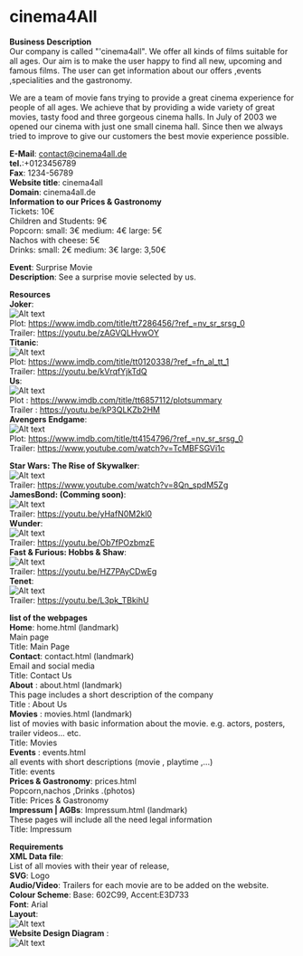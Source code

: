 # cinema4All
**Business Description**  
Our company is called "'cinema4all". We offer all kinds of films suitable for all ages. 
Our aim is to make the user happy to find all new, upcoming and famous films.
The user can get information about  our offers ,events ,specialities and the gastronomy.

We are a team of movie fans trying to provide a great cinema experience for people of all ages.
We achieve that by providing a wide variety of great movies, tasty food and three gorgeous cinema halls.
In July of 2003 we opened our cinema with just one small cinema hall. 
Since then we always tried to improve to give our customers the best movie experience possible.

**E-Mail**: contact@cinema4all.de  
**tel.**:+0123456789  
**Fax**: 1234-56789  
**Website title**: cinema4all  
**Domain**: cinema4all.de  
**Information to our Prices & Gastronomy**  
Tickets: 10€  
Children and Students:  9€  
Popcorn: small: 3€ medium: 4€ large: 5€  
Nachos with cheese: 5€  
Drinks: small: 2€ medium: 3€ large: 3,50€  

**Event**: Surprise Movie  
**Description**: See a surprise movie selected by us.  

**Resources**  
**Joker**:  
![Alt text](./resources/joker.jpg)  
Plot: https://www.imdb.com/title/tt7286456/?ref_=nv_sr_srsg_0  
Trailer: https://youtu.be/zAGVQLHvwOY  
**Titanic**:  
![Alt text](./resources/titanic.jpg)  
Plot: https://www.imdb.com/title/tt0120338/?ref_=fn_al_tt_1  
Trailer: https://youtu.be/kVrqfYjkTdQ  
**Us**:  
![Alt text](./resources/wir.jpg)  
Plot : https://www.imdb.com/title/tt6857112/plotsummary  
Trailer : https://youtu.be/kP3QLKZb2HM  
**Avengers Endgame**:  
![Alt text](./resources/AvengersEndgame.jpeg)  
Plot: https://www.imdb.com/title/tt4154796/?ref_=nv_sr_srsg_0  
Trailer: https://www.youtube.com/watch?v=TcMBFSGVi1c  


**Star Wars: The Rise of Skywalker**:  
![Alt text](./resources/StarWars.jpeg)  
Trailer: https://www.youtube.com/watch?v=8Qn_spdM5Zg  
**JamesBond: (Comming soon)**:  
![Alt text](./resources/jamesBond.jpg)  
Trailer: https://youtu.be/yHafN0M2kl0  
**Wunder**:  
![Alt text](./resources/Wunder.jpg)  
Trailer: https://youtu.be/Ob7fPOzbmzE  
**Fast & Furious: Hobbs & Shaw**:  
![Alt text](./resources/FastandFurious.jpeg)  
Trailer:  https://youtu.be/HZ7PAyCDwEg  
**Tenet**:  
![Alt text](./resources/tenet.jpeg)  
Trailer:  https://youtu.be/L3pk_TBkihU  

**list of the webpages**  
**Home**: home.html (landmark)  
Main page    
Title: Main Page  
**Contact**:  contact.html (landmark)   
Email and social media   
Title: Contact Us  
**About**  : about.html (landmark)  
This page includes a short description of the company    
Title : About Us   
**Movies** : movies.html (landmark)   
list of movies with basic information about the movie. e.g. actors, posters, trailer videos... etc.   
Title: Movies  
**Events** : events.html   
all events with short descriptions (movie , playtime ,...)   
Title: events  
**Prices & Gastronomy**: prices.html   
Popcorn,nachos ,Drinks .(photos)   
Title: Prices & Gastronomy   
**Impressum | AGBs**: Impressum.html (landmark)   
These pages will include all the need legal information   
Title:  Impressum   




**Requirements**    
**XML Data file**:  
List of all movies with their year of release,  
**SVG**: Logo  
**Audio/Video**: Trailers  for each movie are to be added on the website.     
**Colour Scheme**: Base: 602C99, Accent:E3D733  
**Font**: Arial  
**Layout**:  
![Alt text](./diagram/layout.svg)  
**Website Design Diagram** :  
![Alt text](./diagram/webDesign.svg)  

